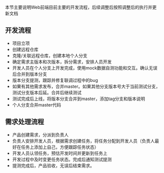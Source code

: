 本节主要说明Web前端目前主要的开发流程，后续调整后按照调整后的执行并更新文档

## 开发流程

* 项目立项
* 创建远程仓库
* 克隆/关联远程仓库，创建本地个人分支
* 确定需求主版本和次版本，拆分需求，安排人员开发
* 开发人员在个人分支上开发完成，使用mock数据自测功能和交互。确认无误后合并到版本分支
* 版本分支提测，跟踪并修复联调过程中的bug
* 如果有其他需求发布，合并master。如果其他分支版本号大于当前测试分支，测试分支版本后延。合并后继续测试
* 测试完成后上线，将版本分支合并到master，添加tag分支和版本说明
* 个人分支合并master代码

## 需求处理流程

* 产品创建需求，分派到负责人
* 负责人安排开发人员，根据需求创建任务，将任务分配到开发人员（负责人最好在任务上添加上自己，方便跟踪任务状态）
* 开发人员认领任务，预估开发时间并更新到任务上
* 开发过程中及时变更任务状态。完成后通知测试提测
* 提测完成后，产品验收，无误后结束需求。
